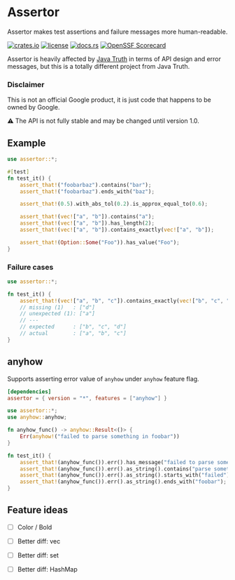 Assertor
========
Assertor makes test assertions and failure messages more human-readable.

[![crates.io](https://img.shields.io/crates/v/assertor.svg)](https://crates.io/crates/assertor)
[![license](https://img.shields.io/github/license/google/assertor.svg)](https://github.com/google/assertor/LICENSE)
[![docs.rs](https://docs.rs/assertor/badge.svg)](https://docs.rs/crate/assertor/)
[![OpenSSF
Scorecard](https://api.securityscorecards.dev/projects/github.com/google/assertor/badge)](https://api.securityscorecards.dev/projects/github.com/google/assertor)

Assertor is heavily affected by [Java Truth](https://github.com/google/truth) in terms of API design and error messages,
but this is a totally different project from Java Truth.

### Disclaimer

This is not an official Google product, it is just code that happens to be owned by Google.

⚠ The API is not fully stable and may be changed until version 1.0.

Example
-------

```rust
use assertor::*;

#[test]
fn test_it() {
    assert_that!("foobarbaz").contains("bar");
    assert_that!("foobarbaz").ends_with("baz");

    assert_that!(0.5).with_abs_tol(0.2).is_approx_equal_to(0.6);

    assert_that!(vec!["a", "b"]).contains("a");
    assert_that!(vec!["a", "b"]).has_length(2);
    assert_that!(vec!["a", "b"]).contains_exactly(vec!["a", "b"]);

    assert_that!(Option::Some("Foo")).has_value("Foo");
}
```

### Failure cases

```rust
use assertor::*;

fn test_it() {
    assert_that!(vec!["a", "b", "c"]).contains_exactly(vec!["b", "c", "d"]);
    // missing (1)   : ["d"]
    // unexpected (1): ["a"]
    // ---
    // expected      : ["b", "c", "d"]
    // actual        : ["a", "b", "c"]
}
```

## anyhow

Supports asserting error value of `anyhow` under `anyhow` feature flag.

```toml
[dependencies]
assertor = { version = "*", features = ["anyhow"] }
```

```rust
use assertor::*;
use anyhow::anyhow;

fn anyhow_func() -> anyhow::Result<()> {
    Err(anyhow!("failed to parse something in foobar"))
}

fn test_it() {
    assert_that!(anyhow_func()).err().has_message("failed to parse something in foobar");
    assert_that!(anyhow_func()).err().as_string().contains("parse something");
    assert_that!(anyhow_func()).err().as_string().starts_with("failed");
    assert_that!(anyhow_func()).err().as_string().ends_with("foobar");
}
```

## Feature ideas

- [ ] Color / Bold
- [ ] Better diff: vec
- [ ] Better diff: set
- [ ] Better diff: HashMap


